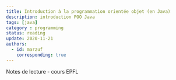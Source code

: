 ```yaml
---
title: Introduction à la programmation orientée objet (en Java)
description: introduction POO Java
tags: [java] 
category : programming
status: reading
update: 2020-11-21
authors:
  - id: marzuf
    corresponding: true
---
```


Notes de lecture - cours EPFL
